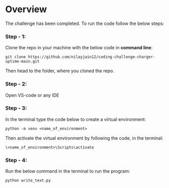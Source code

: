 # Overview

The challenge has been completed. To run the code follow the below steps:

### Step - 1:
Clone the repo in your machine with the below code in **command line**:
```
git clone https://github.com/nilayjain12/coding-challenge-charger-uptime-main.git
```
Then head to the folder, where you cloned the repo.

### Step - 2:
Open VS-code or any IDE

### Step - 3:
In the terminal type the code below to create a virtual environment:
```
python -m venv <name_of_environment>
```
Then activate the virtual environment by following the code, in the terminal:
```
\<name_of_environment>\Scripts\activate
```
### Step - 4:
Run the below command in the terminal to run the program:
```
python write_text.py
```
